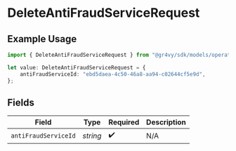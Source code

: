 # DeleteAntiFraudServiceRequest

## Example Usage

```typescript
import { DeleteAntiFraudServiceRequest } from "@gr4vy/sdk/models/operations";

let value: DeleteAntiFraudServiceRequest = {
    antiFraudServiceId: "ebd5daea-4c50-46a8-aa94-c02644cf5e9d",
};
```

## Fields

| Field                | Type                 | Required             | Description          |
| -------------------- | -------------------- | -------------------- | -------------------- |
| `antiFraudServiceId` | *string*             | :heavy_check_mark:   | N/A                  |
